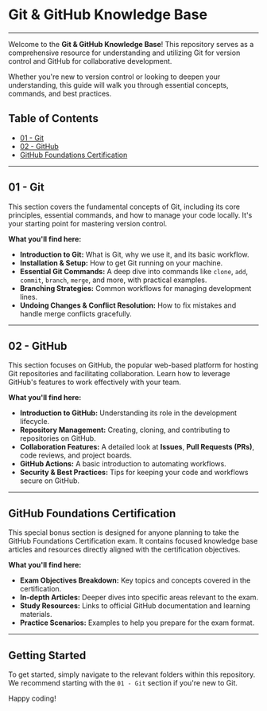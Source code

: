 
# Git & GitHub Knowledge Base

---

Welcome to the **Git & GitHub Knowledge Base**! This repository serves as a comprehensive resource for understanding and utilizing Git for version control and GitHub for collaborative development.

Whether you're new to version control or looking to deepen your understanding, this guide will walk you through essential concepts, commands, and best practices.

## Table of Contents

* [01 - Git](#01---git)
* [02 - GitHub](#02---github)
* [GitHub Foundations Certification](#github-foundations-certification)

---

## 01 - Git

This section covers the fundamental concepts of Git, including its core principles, essential commands, and how to manage your code locally. It's your starting point for mastering version control.

**What you'll find here:**

* **Introduction to Git:** What is Git, why we use it, and its basic workflow.
* **Installation & Setup:** How to get Git running on your machine.
* **Essential Git Commands:** A deep dive into commands like `clone`, `add`, `commit`, `branch`, `merge`, and more, with practical examples.
* **Branching Strategies:** Common workflows for managing development lines.
* **Undoing Changes & Conflict Resolution:** How to fix mistakes and handle merge conflicts gracefully.

---

## 02 - GitHub

This section focuses on GitHub, the popular web-based platform for hosting Git repositories and facilitating collaboration. Learn how to leverage GitHub's features to work effectively with your team.

**What you'll find here:**

* **Introduction to GitHub:** Understanding its role in the development lifecycle.
* **Repository Management:** Creating, cloning, and contributing to repositories on GitHub.
* **Collaboration Features:** A detailed look at **Issues**, **Pull Requests (PRs)**, code reviews, and project boards.
* **GitHub Actions:** A basic introduction to automating workflows.
* **Security & Best Practices:** Tips for keeping your code and workflows secure on GitHub.

---

## GitHub Foundations Certification

This special bonus section is designed for anyone planning to take the GitHub Foundations Certification exam. It contains focused knowledge base articles and resources directly aligned with the certification objectives.

**What you'll find here:**

* **Exam Objectives Breakdown:** Key topics and concepts covered in the certification.
* **In-depth Articles:** Deeper dives into specific areas relevant to the exam.
* **Study Resources:** Links to official GitHub documentation and learning materials.
* **Practice Scenarios:** Examples to help you prepare for the exam format.

---

## Getting Started

To get started, simply navigate to the relevant folders within this repository. We recommend starting with the `01 - Git` section if you're new to Git.

Happy coding!
